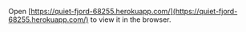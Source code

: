 Open [https://quiet-fjord-68255.herokuapp.com/](https://quiet-fjord-68255.herokuapp.com/) to view it in the browser.
